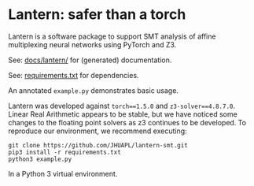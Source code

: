 # Lantern: safer than a torch

Lantern is a software package to support SMT analysis of affine
multiplexing neural networks using PyTorch and Z3.

See: [docs/lantern/](docs/lantern/index.html) for (generated) documentation.

See: [requirements.txt](requirements.txt) for dependencies.

An annotated `example.py` demonstrates basic usage.

Lantern was developed against `torch==1.5.0` and `z3-solver==4.8.7.0`.
Linear Real Arithmetic appears to be stable, but we have noticed some changes
to the floating point solvers as z3 continues to be developed. To reproduce our
environment, we recommend executing:

    git clone https://github.com/JHUAPL/lantern-smt.git
    pip3 install -r requirements.txt
    python3 example.py

In a Python 3 virtual environment.
